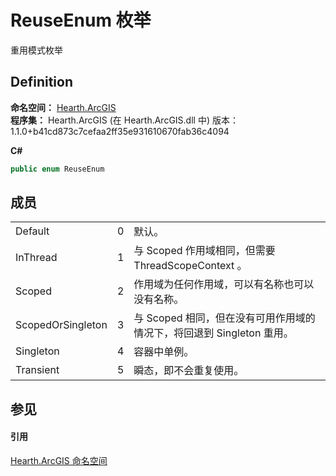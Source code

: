 # ReuseEnum 枚举


重用模式枚举



## Definition
**命名空间：** <a href="N_Hearth_ArcGIS">Hearth.ArcGIS</a>  
**程序集：** Hearth.ArcGIS (在 Hearth.ArcGIS.dll 中) 版本：1.1.0+b41cd873c7cefaa2ff35e931610670fab36c4094

**C#**
``` C#
public enum ReuseEnum
```



## 成员
<table>
<tr>
<td>Default</td>
<td>0</td>
<td>默认。</td></tr>
<tr>
<td>InThread</td>
<td>1</td>
<td>与 Scoped 作用域相同，但需要 ThreadScopeContext 。</td></tr>
<tr>
<td>Scoped</td>
<td>2</td>
<td>作用域为任何作用域，可以有名称也可以没有名称。</td></tr>
<tr>
<td>ScopedOrSingleton</td>
<td>3</td>
<td>与 Scoped 相同，但在没有可用作用域的情况下，将回退到 Singleton 重用。</td></tr>
<tr>
<td>Singleton</td>
<td>4</td>
<td>容器中单例。</td></tr>
<tr>
<td>Transient</td>
<td>5</td>
<td>瞬态，即不会重复使用。</td></tr>
</table>

## 参见


#### 引用
<a href="N_Hearth_ArcGIS">Hearth.ArcGIS 命名空间</a>  
